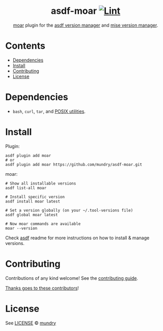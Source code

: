 <div align="center">

# asdf-moar [![Lint](https://github.com/mundry/asdf-moar/actions/workflows/lint.yml/badge.svg)](https://github.com/mundry/asdf-moar/actions/workflows/lint.yml)

[moar](https://github.com/walles/moar) plugin for the [asdf version manager](https://asdf-vm.com) and [mise version manager](https://mise.jdx.dev/).

</div>

# Contents

- [Dependencies](#dependencies)
- [Install](#install)
- [Contributing](#contributing)
- [License](#license)

# Dependencies

- `bash`, `curl`, `tar`, and [POSIX utilities](https://pubs.opengroup.org/onlinepubs/9699919799/idx/utilities.html).

# Install

Plugin:

```shell
asdf plugin add moar
# or
asdf plugin add moar https://github.com/mundry/asdf-moar.git
```

moar:

```shell
# Show all installable versions
asdf list-all moar

# Install specific version
asdf install moar latest

# Set a version globally (on your ~/.tool-versions file)
asdf global moar latest

# Now moar commands are available
moar --version
```

Check [asdf](https://github.com/asdf-vm/asdf) readme for more instructions on how to
install & manage versions.

# Contributing

Contributions of any kind welcome! See the [contributing guide](contributing.md).

[Thanks goes to these contributors](https://github.com/mundry/asdf-moar/graphs/contributors)!

# License

See [LICENSE](LICENSE) © [mundry](https://github.com/mundry/)
